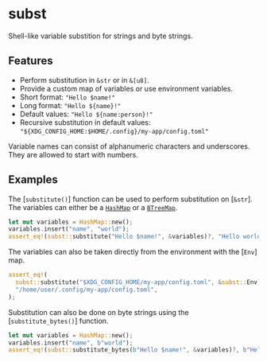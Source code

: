 # subst

Shell-like variable substition for strings and byte strings.

## Features

* Perform substitution in `&str` or in `&[u8]`.
* Provide a custom map of variables or use environment variables.
* Short format: `"Hello $name!"`
* Long format: `"Hello ${name}!"`
* Default values: `"Hello ${name:person}!"`
* Recursive substitution in default values: `"${XDG_CONFIG_HOME:$HOME/.config}/my-app/config.toml"`

Variable names can consist of alphanumeric characters and underscores.
They are allowed to start with numbers.

## Examples

The [`substitute()`] function can be used to perform substitution on [`&str`].
The variables can either be a [`HashMap`](std::collections::HashMap) or a [`BTreeMap`](std::collections::BTreeMap).

```rust
let mut variables = HashMap::new();
variables.insert("name", "world");
assert_eq!(subst::substitute("Hello $name!", &variables)?, "Hello world!");
```

The variables can also be taken directly from the environment with the [`Env`] map.

```rust
assert_eq!(
  subst::substitute("$XDG_CONFIG_HOME/my-app/config.toml", &subst::Env)?,
  "/home/user/.config/my-app/config.toml",
);
```

Substitution can also be done on byte strings using the [`substitute_bytes()`] function.

```rust
let mut variables = HashMap::new();
variables.insert("name", b"world");
assert_eq!(subst::substitute_bytes(b"Hello $name!", &variables)?, b"Hello world!");
```
